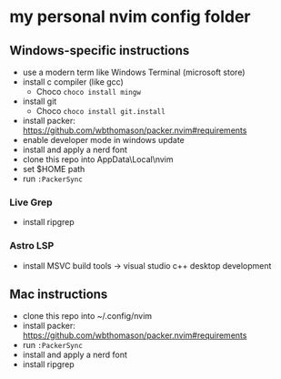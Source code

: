 # my personal nvim config folder

## Windows-specific instructions

* use a modern term like Windows Terminal (microsoft store)
* install c compiler (like gcc)
    * Choco `choco install mingw`
* install git
    * Choco `choco install git.install`
* install packer: https://github.com/wbthomason/packer.nvim#requirements
* enable developer mode in windows update
* install and apply a nerd font
* clone this repo into AppData\Local\nvim
* set $HOME path
* run `:PackerSync`

### Live Grep
* install ripgrep

### Astro LSP
* install MSVC build tools -> visual studio c++ desktop development

## Mac instructions

* clone this repo into ~/.config/nvim
* install packer: https://github.com/wbthomason/packer.nvim#requirements
* run `:PackerSync`
* install and apply a nerd font
* install ripgrep
